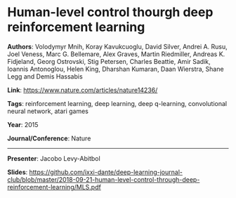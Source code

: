 # Human-level control thourgh deep reinforcement learning

**Authors**: Volodymyr Mnih, Koray Kavukcuoglu, David Silver, Andrei A. Rusu, Joel Veness, Marc G. Bellemare, Alex Graves, Martin Riedmiller, Andreas K. Fidjeland, Georg Ostrovski, Stig Petersen, Charles Beattie, Amir Sadik, Ioannis Antonoglou, Helen King, Dharshan Kumaran, Daan Wierstra, Shane Legg and Demis Hassabis

**Link**: https://www.nature.com/articles/nature14236/

**Tags**: reinforcement learning, deep learning, deep q-learning, convolutional neural network, atari games

**Year**: 2015

**Journal/Conference**: Nature

---

**Presenter**: Jacobo Levy-Abitbol

**Slides**: https://github.com/ixxi-dante/deep-learning-journal-club/blob/master/2018-09-21-human-level-control-through-deep-reinforcement-learning/MLS.pdf
